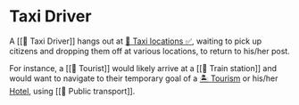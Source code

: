 # Taxi Driver

A [[🚕 Taxi Driver]] hangs out at [🚖 Taxi locations ✅](https://www.notion.so/Taxi-locations-5ac3ff581040492b8b47530f17eddd01?pvs=21), waiting to pick up citizens and dropping them off at various locations, to return to his/her post.

For instance, a [[🤳 Tourist]] would likely arrive at a [[🚉 Train station]] and would want to navigate to their temporary goal of a [🏝 Tourism](https://www.notion.so/Tourism-ca17fb440a08493dbaedef570dca3979?pvs=21) or his/her [Hotel](https://www.notion.so/Hotel-60ecd1f838cf4cef94d9bc195baa5bd4?pvs=21), using [[🚌 Public transport]].
